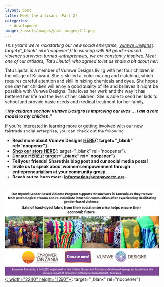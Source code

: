 ```yaml
---
layout: post
title: Meet the Artisans (Part 2)
categories:
  - development
image: /assets/images/post-images/2-2.png
---
```

*This year’s we’re kickstarting our new social enterprise, [Vumwe Designs](https://empowertz.org/news/2021/03/05/were-kickstarting-our-social-enterprise/){: target="_blank" rel="noopener"}\! In working with 99 gender-based violence survivors-turned-entrepreneurs, we are constantly inspired. Meet one of our artisans, Tatu Liputai, who agreed to let us share a bit about her:*

Tatu Liputai is a member of Vumwe Designs living with her four children in the village of Kisiwani. She is skilled at color making and matching, which requires careful attention and skill in mixing chemicals and dyes. She hopes one day her children will enjoy a good quality of life and believes it might be possible with Vumwe Designs. Tatu loves her work and the way it has bettered her life and the lives of her children. She is able to send her kids to school and provide basic needs and medical treatment for her family.&nbsp;

***“My children see how Vumwe Designs is improving our lives … I am a role model to my children.”***

If you’re interested in learning more or getting involved with our new fairtrade social enterprise, you can check out the following:

* **Read more about Vumwe Designs&nbsp;[HERE](https://empowertz.org/news/2021/03/05/were-kickstarting-our-social-enterprise/){: target="_blank" rel="noopener"}.**
* [**Shop our store HERE**](https://shop.empowertz.org/){: target="_blank" rel="noopener"}.
* **Donate&nbsp;[HERE.](https://bit.ly/37PvvXn){: target="_blank" rel="noopener"}**
* **Tell your friends\! Share this blog post and our social media posts\!**
* **Invite us to speak about women’s empowerment through entrepreneurialism at your community group.**
* **Reach out to learn more: information@empowertz.org.**

<br>[![](/uploads/blog-post---vumwe-1.png){: width="2240" height="1260"}](https://empowertz.z2systems.com/np/clients/empowertz/donation.jsp?campaign=55&amp;){: target="_blank" rel="noopener"}
